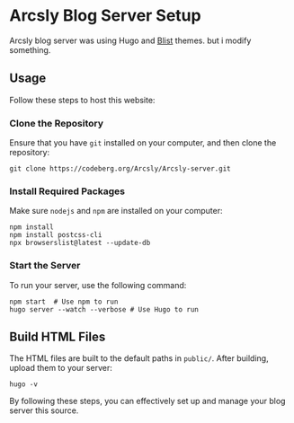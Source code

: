 # Arcsly Blog Server Setup

Arcsly blog server was using Hugo and [Blist](https://blist.vercel.app/en/) themes. but i modify something.

## Usage

Follow these steps to host this website:

### Clone the Repository

Ensure that you have `git` installed on your computer, and then clone the repository:

```shell
git clone https://codeberg.org/Arcsly/Arcsly-server.git
```

### Install Required Packages

Make sure `nodejs` and `npm` are installed on your computer:

```shell
npm install
npm install postcss-cli
npx browserslist@latest --update-db
```

### Start the Server

To run your server, use the following command:

```shell
npm start  # Use npm to run
hugo server --watch --verbose # Use Hugo to run
```

## Build HTML Files

The HTML files are built to the default paths in `public/`. After building, upload them to your server:

```shell
hugo -v
```

By following these steps, you can effectively set up and manage your blog server this source.